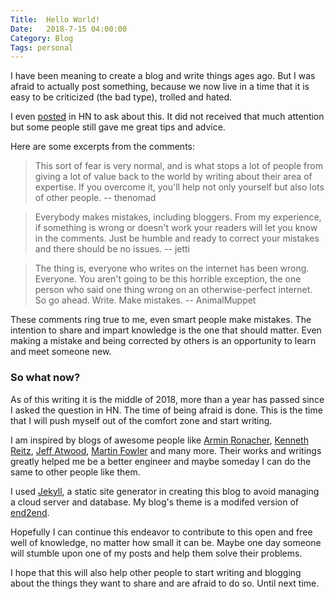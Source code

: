 ```yaml
---
Title:  Hello World!
Date:   2018-7-15 04:00:00
Category: Blog
Tags: personal
---
```


I have been meaning to create a blog and write things ages ago.
But I was afraid to actually post something, because we now live in a 
time that it is easy to be criticized (the bad type), trolled and hated.

I even [posted][ask hn] in HN to ask about this. It did not received that much
attention but some people still gave me great tips and advice.

Here are some excerpts from the comments:

> This sort of fear is very normal, and is what stops a lot of
> people from giving a lot of value back to the world by writing
> about their area of expertise. If you overcome it, you'll help not 
> only yourself but also lots of other people.
> -- thenomad

> Everybody makes mistakes, including bloggers. From my experience, 
> if something is wrong or doesn't work your readers will let you know in the comments. 
> Just be humble and ready to correct your mistakes and there should be no issues.
> -- jetti

> The thing is, everyone who writes on the internet has been wrong.
> Everyone. You aren't going to be this horrible exception, the one
> person who said one thing wrong on an otherwise-perfect internet.
> So go ahead. Write. Make mistakes.
> -- AnimalMuppet

These comments ring true to me, even smart people make mistakes.
The intention to share and impart knowledge is the one that should matter.
Even making a mistake and being corrected by others is an opportunity
to learn and meet someone new.

### So what now?

As of this writing it is the middle of 2018, more than a year has passed since 
I asked the question in HN. The time of being afraid is done. This is the time 
that I will push myself out of the comfort zone and start writing.

I am inspired by blogs of awesome people like [Armin Ronacher][mitsuhiko],
[Kenneth Reitz][kenneth reitz], [Jeff Atwood][coding horror], [Martin Fowler][martin fowler]
and many more. Their works and writings greatly helped me be a better engineer
and maybe someday I can do the same to other people like them.

I used [Jekyll][jekyll], a static site generator in creating this blog to avoid
managing a cloud server and database. 
My blog's theme is a modifed version of [end2end][end2end].

Hopefully I can continue this endeavor to contribute to this open and free 
well of knowledge, no matter how small it can be. Maybe one day someone will
stumble upon one of my posts and help them solve their problems.

I hope that this will also help other people to start writing and blogging about
the things they want to share and are afraid to do so. Until next time.

[ask hn]: https://news.ycombinator.com/item?id=13809943
[mitsuhiko]: http://lucumr.pocoo.org/
[kenneth reitz]: https://www.kennethreitz.org/
[coding horror]: https://blog.codinghorror.com/
[martin fowler]: https://martinfowler.com/
[end2end]: https://github.com/nandomoreirame/end2end
[jekyll]: https://jekyllrb.com/
